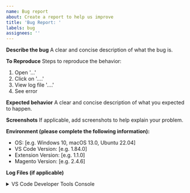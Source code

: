 ```yaml
---
name: Bug report
about: Create a report to help us improve
title: 'Bug Report: '
labels: bug
assignees: ''
---
```


**Describe the bug**
A clear and concise description of what the bug is.

**To Reproduce**
Steps to reproduce the behavior:
1. Open '...'
2. Click on '....'
3. View log file '....'
4. See error

**Expected behavior**
A clear and concise description of what you expected to happen.

**Screenshots**
If applicable, add screenshots to help explain your problem.

**Environment (please complete the following information):**
- OS: [e.g. Windows 10, macOS 13.0, Ubuntu 22.04]
- VS Code Version: [e.g. 1.84.0]
- Extension Version: [e.g. 1.1.0]
- Magento Version: [e.g. 2.4.6]

**Log Files (if applicable)**
<details>
<summary>VS Code Developer Tools Console</summary>
